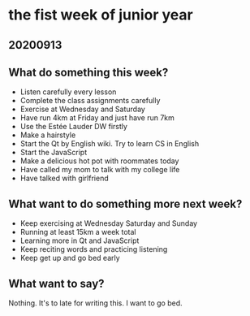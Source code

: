 # the fist week of junior year

## 20200913

## What do something this week?

* Listen carefully every lesson
* Complete the class assignments carefully
* Exercise at Wednesday and Saturday
* Have  run 4km at Friday and just have run 7km
*  Use the Estée Lauder DW firstly
* Make a hairstyle
* Start the Qt by English wiki. Try to learn CS in English
* Start the JavaScript
* Make a delicious hot pot with roommates today
* Have called my mom to talk with my college life
* Have talked with girlfriend



## What want to do something more next week?

* Keep exercising at Wednesday Saturday and Sunday
* Running at least 15km a week total
* Learning more in Qt and JavaScript
* Keep reciting words and practicing listening
* Keep get up and go bed early 



## What want to say?

Nothing. It's to late for writing this. I want to go bed.

